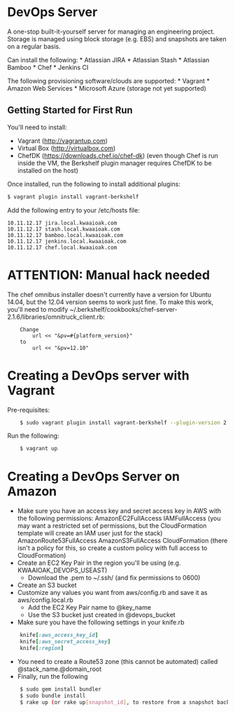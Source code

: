 DevOps Server
=============

A one-stop built-it-yourself server for managing an engineering project.
Storage is managed using block storage (e.g. EBS) and snapshots are taken on a regular basis.

Can install the following:
    * Atlassian JIRA
    * Atlassian Stash
    * Atlassian Bamboo
    * Chef
    * Jenkins CI

The following provisioning software/clouds are supported:
    * Vagrant
    * Amazon Web Services
    * Microsoft Azure (storage not yet supported)

Getting Started for First Run
-----------------------------
You'll need to install:

* Vagrant (http://vagrantup.com)
* Virtual Box (http://virtualbox.com)
* ChefDK (https://downloads.chef.io/chef-dk)
    (even though Chef is run inside the VM, the Berkshelf plugin manager requires ChefDK to be installed on the host)

Once installed, run the following to install additional plugins:

```bash
$ vagrant plugin install vagrant-berkshelf
```

Add the following entry to your /etc/hosts file:

    10.11.12.17 jira.local.kwaaioak.com
    10.11.12.17 stash.local.kwaaioak.com
    10.11.12.17 bamboo.local.kwaaioak.com
    10.11.12.17 jenkins.local.kwaaioak.com
    10.11.12.17 chef.local.kwaaioak.com

ATTENTION: Manual hack needed
======================
The chef omnibus installer doesn't currently have a version for Ubuntu 14.04, but the 12.04 version
seems to work just fine. To make this work, you'll need to modify ~/.berkshelf/cookbooks/chef-server-2.1.6/libraries/omnitruck_client.rb:

```
    Change
        url << "&pv=#{platform_version}"
    to
        url << "&pv=12.10"
```

Creating a DevOps server with Vagrant
======================================
Pre-requisites:
```bash
    $ sudo vagrant plugin install vagrant-berkshelf --plugin-version 2.0.1
```

Run the following:
```bash
    $ vagrant up
```

Creating a DevOps Server on Amazon
===================================
* Make sure you have an access key and secret access key in AWS with the following permissions:
    AmazonEC2FullAccess
    IAMFullAccess (you may want a restricted set of permissions, but the CloudFormation template will create an IAM user just for the stack)
    AmazonRoute53FullAccess
    AmazonS3FullAccess
    CloudFormation (there isn't a policy for this, so create a custom policy with full access to CloudFormation)
* Create an EC2 Key Pair in the region you'll be using (e.g. KWAAIOAK_DEVOPS_USEAST)
    * Download the .pem to ~/.ssh/ (and fix permissions to 0600)
* Create an S3 bucket
* Customize any values you want from aws/config.rb and save it as aws/config.local.rb
    * Add the EC2 Key Pair name to @key_name
    * Use the S3 bucket just created in @devops_bucket
* Make sure you have the following settings in your knife.rb
```ruby
    knife[:aws_access_key_id]
    knife[:aws_secret_access_key]
    knife[:region]
```
* You need to create a Route53 zone (this cannot be automated) called @stack_name.@domain_root
* Finally, run the following
```bash
    $ sudo gem install bundler
    $ sudo bundle install
    $ rake up (or rake up[snapshot_id], to restore from a snapshot backup)
```
